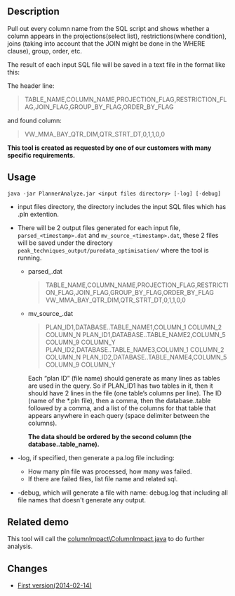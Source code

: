 ## Description
Pull out every column name from the SQL script and shows whether a column 
appears in the projections(select list), restrictions(where condition), 
joins (taking into account that the JOIN might be done in the WHERE clause), group, order, etc.

The result of each input SQL file will be saved in a text file in the format like this:

The header line:

>TABLE_NAME,COLUMN_NAME,PROJECTION_FLAG,RESTRICTION_FLAG,JOIN_FLAG,GROUP_BY_FLAG,ORDER_BY_FLAG

and found column:

>VW_MMA_BAY_QTR_DIM,QTR_STRT_DT,0,1,1,0,0

**This tool is created as requested by one of our customers with many specific requirements.**


## Usage
`java -jar PlannerAnalyze.jar <input files directory> [-log] [-debug]`

* input files directory, the directory includes the input SQL files which has .pln extention.
* There will be 2 output files generated for each input file, `parsed_<timestamp>.dat` and  `mv_source_<timestamp>.dat`,
these 2 files will be saved under the directory `peak_techniques_output/puredata_optimisation/` where the tool is running.
    * parsed_<timestamp>.dat
		>TABLE_NAME,COLUMN_NAME,PROJECTION_FLAG,RESTRICTION_FLAG,JOIN_FLAG,GROUP_BY_FLAG,ORDER_BY_FLAG
		>VW_MMA_BAY_QTR_DIM,QTR_STRT_DT,0,1,1,0,0

    * mv_source_<timestamp>.dat
		> PLAN_ID1,DATABASE..TABLE_NAME1,COLUMN_1 COLUMN_2 COLUMN_N
		> PLAN_ID1,DATABASE..TABLE_NAME2,COLUMN_5 COLUMN_9 COLUMN_Y
		> PLAN_ID2,DATABASE..TABLE_NAME3,COLUMN_1 COLUMN_2 COLUMN_N
		> PLAN_ID2,DATABASE..TABLE_NAME4,COLUMN_5 COLUMN_9 COLUMN_Y

		Each “plan ID” (file name) should generate as many lines as tables are used in the
		query. So if PLAN_ID1 has two tables in it, then it should have 2 lines in the file
		(one table’s columns per line). The ID (name of the *.pln file), then a comma, then
		the database..table followed by a comma, and a list of the columns for that table
		that appears anywhere in each query (space delimiter between the columns).

		**The data should be ordered by the second column (the database..table_name).**
  
* -log, if specified, then generate a pa.log file including:
    * How many pln file was processed, how many was failed.
    * If there are failed files, list file name and related sql.
	

* -debug, which will generate a file with name: debug.log that including all file names that doesn't generate any output.  

## Related demo
This tool will call the [columnImpact\ColumnImpact.java](../columnImpact) to do further analysis.

## Changes
* [First version(2014-02-14)](https://github.com/sqlparser/wings/issues/255) 
